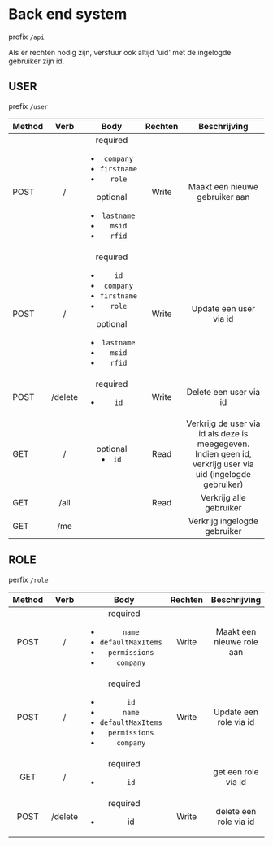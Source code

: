 # Back end system

prefix `/api`

Als er rechten nodig zijn, verstuur ook altijd 'uid' met de ingelogde gebruiker zijn id.

## USER

prefix `/user`

| Method |  Verb   |                                                                          Body                                                                          | Rechten |                                                Beschrijving                                                 |
| :----- | :-----: | :----------------------------------------------------------------------------------------------------------------------------------------------------: | :-----: | :---------------------------------------------------------------------------------------------------------: |
| POST   |    /    |       required<ul><li>`company`</li><li>`firstname`</li><li>`role`</li></ul> optional<ul><li>`lastname`</li><li>`msid`</li><li>`rfid`</li></ul>        |  Write  |                                       Maakt een nieuwe gebruiker aan                                        |
| POST   |    /    | required<ul><li>`id`</li><li>`company`</li><li>`firstname`</li><li>`role`</li></ul> optional<ul><li>`lastname`</li><li>`msid`</li><li>`rfid`</li></ul> |  Write  |                                           Update een user via id                                            |
| POST   | /delete |                                                             required<ul><li>`id`</li></ul>                                                             |  Write  |                                           Delete een user via id                                            |
| GET    |    /    |                                                                 optional <li>`id`</li>                                                                 |  Read   | Verkrijg de user via id als deze is meegegeven. Indien geen id, verkrijg user via uid (ingelogde gebruiker) |
| GET    |  /all   |                                                                                                                                                        |  Read   |                                           Verkrijg alle gebruiker                                           |
| GET    |   /me   |                                                                                                                                                        |         |                                        Verkrijg ingelogde gebruiker                                         |




## ROLE

perfix `/role`

| Method |  Verb   |                                                      Body                                                       | Rechten |       Beschrijving        |
| :----: | :-----: | :-------------------------------------------------------------------------------------------------------------: | :-----: | :-----------------------: |
|  POST  |    /    |       required <ul><li>`name`</li><li>`defaultMaxItems`</li><li>`permissions`</li><li>`company`</li><ul>        |  Write  | Maakt een nieuwe role aan |
|  POST  |    /    | required <ul><li>`id`</li><li>`name`</li><li>`defaultMaxItems`</li><li>`permissions`</li><li>`company`</li><ul> |  Write  |  Update een role via id   |
|  GET   |    /    |                                         required <ul><li>`id`</li><ul>                                          |         |    get een role via id    |
|  POST  | /delete |                                          required <ul><li>id</li><ul>                                           |  Write  |  delete een role via id   |
